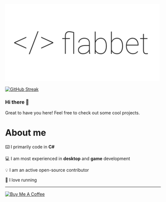 <img src="https://github.com/flabbet/flabbet/blob/master/top.png" width="500"></img>

[![GitHub Streak](https://github-readme-streak-stats.herokuapp.com/?user=flabbet&theme=dark)](https://git.io/streak-stats)

### Hi there 👋

Great to have you here! Feel free to check out some cool projects.

# About me

⌨️ I primarily code in **C#**

💻 I am most experienced in **desktop** and **game** development

💡 I am an active open-source contributor

👟 I love running

------

<a href="https://www.buymeacoffee.com/flabbet" target="_blank"><img src="https://cdn.buymeacoffee.com/buttons/default-orange.png" alt="Buy Me A Coffee" width="125"></a>
